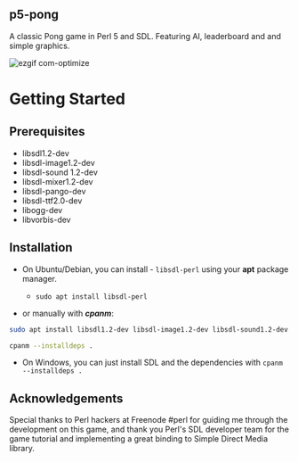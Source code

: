 p5-pong
--------
A classic Pong game in Perl 5 and SDL. Featuring AI, leaderboard and and simple graphics.

![ezgif com-optimize](https://user-images.githubusercontent.com/24475030/27012262-2088940e-4eff-11e7-9185-0de6258dba20.gif)


# Getting Started

## Prerequisites
* libsdl1.2-dev
* libsdl-image1.2-dev
* libsdl-sound 1.2-dev
* libsdl-mixer1.2-dev
* libsdl-pango-dev
* libsdl-ttf2.0-dev
* libogg-dev
* libvorbis-dev

## Installation

* On Ubuntu/Debian, you can install - `libsdl-perl` using your **apt** package manager.
    - `sudo apt install libsdl-perl`

* or manually with ***cpanm***:

```sh
sudo apt install libsdl1.2-dev libsdl-image1.2-dev libsdl-sound1.2-dev libsdl-mixer1.2-dev libsdl-pango-dev libsdl-ttf2.0-dev libogg-dev libvorbis-dev

cpanm --installdeps .

```

* On Windows, you can just install SDL and the dependencies with `cpanm --installdeps .`


Acknowledgements
-----------------
Special thanks to Perl hackers at Freenode #perl for guiding me through the development on this game, and thank you Perl's SDL developer team for the game tutorial and implementing a great binding to Simple Direct Media library.


